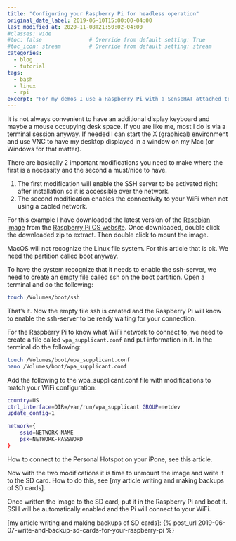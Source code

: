 ```yaml
---
title: "Configuring your Raspberry Pi for headless operation"
original_date_label: 2019-06-10T15:00:00-04:00
last_modified_at: 2020-11-08T21:50:02-04:00
#classes: wide
#toc: false               # Override from default setting: True
#toc_icon: stream         # Override from default setting: stream
categories:
  - blog
  - tutorial
tags:
  - bash
  - linux
  - rpi
excerpt: "For my demos I use a Raspberry Pi with a SenseHAT attached to it. Every time a new update of the software becomes available, I want to make a backup of my Raspberry Pi SD card before I install the latest and greatest."
---
```


It is not always convenient to have an additional display keyboard and maybe a mouse occupying desk space. If you are like me, most I do is via a terminal session anyway. If needed I can start the X (graphical) environment and use VNC to have my desktop displayed in a window on my Mac (or Windows for that matter).

There are basically 2 important modifications you need to make where the first is a necessity and the second a must/nice to have.

1. The first modification will enable the SSH server to be activated right after installation so it is accessible over the network.
2. The second modification enables the connectivity to your WiFi when not using a cabled network.

For this example I have downloaded the latest version of the [Raspbian image] from the [Raspberry Pi OS website]. Once downloaded, double click the downloaded zip to extract. Then double click to mount the image.

MacOS will not recognize the Linux file system. For this article that is ok. We need the partition called boot anyway.

To have the system recognize that it needs to enable the ssh-server, we need to create an empty file called ssh on the boot partition. Open a terminal and do the following:

```bash
touch /Volumes/boot/ssh
```

That’s it. Now the empty file ssh is created and the Raspberry Pi will know to enable the ssh-server to be ready waiting for your connection.

For the Raspberry Pi to know what WiFi network to connect to, we need to create a file called `wpa_supplicant.conf` and put information in it. In the terminal do the following:

```bash
touch /Volumes/boot/wpa_supplicant.conf
nano /Volumes/boot/wpa_supplicant.conf
```

Add the following to the wpa_supplicant.conf file with modifications to match your WiFi configuration:

```bash
country=US
ctrl_interface=DIR=/var/run/wpa_supplicant GROUP=netdev
update_config=1

network={
    ssid=NETWORK-NAME
    psk=NETWORK-PASSWORD
}
```

How to connect to the Personal Hotspot on your iPone, see this article.

Now with the two modifications it is time to unmount the image and write it to the SD card. How to do this, see [my article writing and making backups of SD cards].

Once written the image to the SD card, put it in the Raspberry Pi and boot it. SSH will be automatically enabled and the Pi will connect to your WiFi.



[Raspbian image]: https://downloads.raspberrypi.org/raspbian_latest
[Raspberry Pi OS website]: https://www.raspberrypi.org/downloads/raspberry-pi-os/
[my article writing and making backups of SD cards]: {% post_url 2019-06-07-write-and-backup-sd-cards-for-your-raspberry-pi %}
